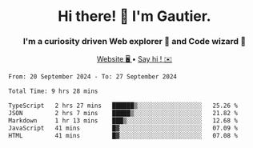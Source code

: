 <h1 align="center">Hi there! 👋 I'm Gautier.</h1>
<h3 align="center">I'm a curiosity driven Web explorer 🚀 and Code wizard 🧙</h3>

<p align="center">
  <a href="https://xisabla.github.io/">Website 🖥️ </a> •
  <a href="mailto:xisabla.dev@gmail.com">Say hi ! ✉️</a>
</p>

<!--START_SECTION:waka-->

```txt
From: 20 September 2024 - To: 27 September 2024

Total Time: 9 hrs 28 mins

TypeScript   2 hrs 27 mins   ██████▒░░░░░░░░░░░░░░░░░░   25.26 %
JSON         2 hrs 7 mins    █████▒░░░░░░░░░░░░░░░░░░░   21.82 %
Markdown     1 hr 13 mins    ███▒░░░░░░░░░░░░░░░░░░░░░   12.68 %
JavaScript   41 mins         █▓░░░░░░░░░░░░░░░░░░░░░░░   07.09 %
HTML         41 mins         █▓░░░░░░░░░░░░░░░░░░░░░░░   07.08 %
```

<!--END_SECTION:waka-->
